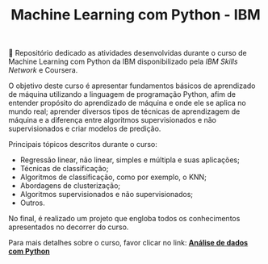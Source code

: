 <h1 align="center">Machine Learning com Python - IBM</h1>

</br>

🚀 Repositório dedicado as atividades desenvolvidas durante o curso de Machine Learning com Python da IBM disponibilizado pela <i>IBM Skills Network</i> e Coursera.

O objetivo deste curso é apresentar fundamentos básicos de aprendizado de máquina utilizando a linguagem de programação Python, afim de entender propósito do aprendizado de máquina e onde ele se aplica no mundo real; aprender diversos tipos de técnicas de aprendizagem de máquina e a diferença entre algoritmos supervisionados e não supervisionados e criar modelos de predição.

Principais tópicos descritos durante o curso:

- Regressão linear, não linear, simples e múltipla e suas aplicações;
- Técnicas de classificação;
- Algoritmos de classificação, como por exemplo, o KNN;
- Abordagens de clusterização;
- Algoritmos supervisionados e não supervisionados;
- Outros.

No final, é realizado um projeto que engloba todos os conhecimentos apresentados no decorrer do curso.

Para mais detalhes sobre o curso, favor clicar no link: <a href="https://www.coursera.org/learn/machine-learning-with-python-pt?" target="_blank"><strong>Análise de dados com Python</strong></a>

<!-- 🎓 Curso finalizado! Para verificar o certificado oficial, favor acessar o link: <a href="https://coursera.org/share/34d1e3cc122d516d4de2e8bf4d30a2a7" target="_blank"><strong>Certificado - Análise de dados com Python</strong></a> --!>

